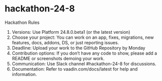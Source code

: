 # hackathon-24-8
Hackathon Rules
1. Versions: Use Platform 24.8.0.beta1 (or the latest version)
2. Choose your project: You can work on an app, fixes, migrations, new features, docs, addons, DS, or just reporting issues.
3. Deadline: Upload your work to the GitHub Repository by Monday
4. Contribution options: If you don’t have any code to show, please add a README or screenshots demoing your work.
5. Communication: Use Slack channel #hackathon-24-8 for discussions.
6. Documentation: Refer to vaadin.com/docs/latest for help and information.







